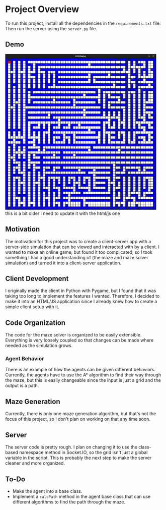 # Project Overview

To run this project, install all the dependencies in the `requirements.txt` file. Then run the server using the `server.py` file.

## Demo
![](/mazedemo.gif)
this is a bit older i need to update it with the html/js one

## Motivation

The motivation for this project was to create a client-server app with a server-side simulation that can be viewed and interacted with by a client. I wanted to make an online game, but found it too complicated, so I took something I had a good understanding of (the maze and maze solver simulation) and turned it into a client-server application.

## Client Development

I originally made the client in Python with Pygame, but I found that it was taking too long to implement the features I wanted. Therefore, I decided to make it into an HTML/JS application since I already knew how to create a simple client setup with it.

## Code Organization

The code for the maze solver is organized to be easily extensible. Everything is very loosely coupled so that changes can be made where needed as the simulation grows.

### Agent Behavior

There is an example of how the agents can be given different behaviors. Currently, the agents have to use the A* algorithm to find their way through the maze, but this is easily changeable since the input is just a grid and the output is a path.

## Maze Generation

Currently, there is only one maze generation algorithm, but that's not the focus of this project, so I don't plan on working on that any time soon.

## Server

The server code is pretty rough. I plan on changing it to use the class-based namespace method in Socket.IO, so the grid isn't just a global variable in the script. This is probably the next step to make the server cleaner and more organized.

## To-Do

- Make the agent into a base class.
- Implement a `calcPath` method in the agent base class that can use different algorithms to find the path through the maze.
